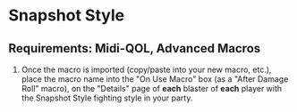 # Snapshot Style
## Requirements: Midi-QOL, Advanced Macros

1. Once the macro is imported (copy/paste into your new macro, etc.), place the macro name into the "On Use Macro" box (as a "After Damage Roll" macro), on the "Details" page of **each** blaster of **each** player with the Snapshot Style fighting style in your party.
